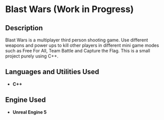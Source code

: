 <h1>Blast Wars (Work in Progress)</h1>

<h2>Description</h2>
Blast Wars is a multiplayer third person shooting game. Use different weapons and power ups to kill other players in different mini game modes such as Free For All, Team Battle and Capture the Flag. This is a small project purely using C++.
<br /> 


<h2>Languages and Utilities Used</h2>

- <b>C++</b> 

<h2>Engine Used </h2>

- <b>Unreal Engine 5</b>

